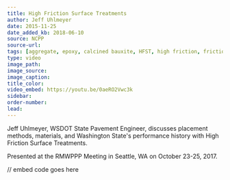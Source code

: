 ```yaml
---
title: High Friction Surface Treatments
author: Jeff Uhlmeyer
date: 2015-11-25
date_added_kb: 2018-06-10
source: NCPP
source-url:
tags: [aggregate, epoxy, calcined bauxite, HFST, high friction, friction numbers, NCPP, RMWCPP, project selection, safety]
type: video
image_path:
image_source:
image_caption:
title_color:
video_embed: https://youtu.be/0aeRO2Vwc3k
sidebar:
order-number:
lead:
---
```

Jeff Uhlmeyer, WSDOT State Pavement Engineer, discusses placement methods, materials, and Washington State's performance history with High Friction Surface Treatments.

Presented at the RMWPPP Meeting in Seattle, WA on October 23-25, 2017.
<!--more-->

// embed code goes here
